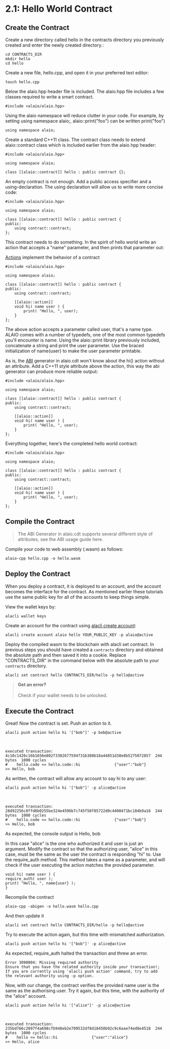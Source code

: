 # 2.1: Hello World Contract
## Create the Contract

Create a new directory called hello in the contracts directory you previously created and enter the newly created directory.:

    cd CONTRACTS_DIR
    mkdir hello
    cd hello

Create a new file, hello.cpp, and open it in your preferred text editor:

    touch hello.cpp

Below the alaio.hpp header file is included. The alaio.hpp file includes a few classes required to write a smart contract.

    #include <alaio/alaio.hpp>

Using the alaio namespace will reduce clutter in your code. For example, by setting using namespace alaio;, alaio::print("foo") can be written print("foo")

    using namespace alaio;

Create a standard C++11 class. The contract class needs to extend alaio::contract class which is included earlier from the alaio.hpp header:

    #include <alaio/alaio.hpp>

    using namespace alaio;

    class [[alaio::contract]] hello : public contract {};

An empty contract is not enough. Add a public access specifier and a using-declaration. The using declaration will allow us to write more concise code:

    #include <alaio/alaio.hpp>

    using namespace alaio;

    class [[alaio::contract]] hello : public contract {
    public:
        using contract::contract;
    };

This contract needs to do something. In the spirit of hello world write an action that accepts a "name" parameter, and then prints that parameter out:

[Actions]() implement the behavior of a contract

    #include <alaio/alaio.hpp>

    using namespace alaio;

    class [[alaio::contract]] hello : public contract {
    public:
        using contract::contract;

        [[alaio::action]]
        void hi( name user ) {
            print( "Hello, ", user);
        }
    };

The above action accepts a parameter called user, that's a name type. ALAIO comes with a number of typedefs, one of the most common typedefs you'll encounter is name. Using the alaio::print library previously included, concatenate a string and print the user parameter. Use the braced initialization of name{user} to make the user parameter printable.

As is, the [ABI]() generator in alaio.cdt won't know about the hi() action without an attribute. Add a C++11 style attribute above the action, this way the abi generator can produce more reliable output:

    #include <alaio/alaio.hpp>

    using namespace alaio;

    class [[alaio::contract]] hello : public contract {
    public:
        using contract::contract;

        [[alaio::action]]
        void hi( name user ) {
            print( "Hello, ", user);
        }
    };

Everything together, here's the completed hello world contract:

    #include <alaio/alaio.hpp>

    using namespace alaio;

    class [[alaio::contract]] hello : public contract {
    public:
        using contract::contract;

        [[alaio::action]]
        void hi( name user ) {
            print( "Hello, ", user);
        }
    };

## Compile the Contract

> The ABI Generator in alaio.cdt supports several different style of attributes, see the ABI usage guide here.

Compile your code to web assembly (.wasm) as follows:

    alaio-cpp hello.cpp -o hello.wasm

## Deploy the Contract

When you deploy a contract, it is deployed to an account, and the account becomes the interface for the contract. As mentioned earlier these tutorials use the same public key for all of the accounts to keep things simple.

View the wallet keys by:

    alacli wallet keys

Create an account for the contract using [alacli create account]():

    alacli create account alaio hello YOUR_PUBLIC_KEY -p alaio@active

Deploy the compiled wasm to the blockchain with alacli set contract.
In previous steps you should have created a `contracts` directory and obtained the absolute path and then saved it into a cookie. Replace "CONTRACTS_DIR" in the command below with the absolute path to your `contracts` directory.

    alacli set contract hello CONTRACTS_DIR/hello -p hello@active

> **Get an error?** <br> <br> Check if your wallet needs to be unlocked.

## Execute the Contract

Great! Now the contract is set. Push an action to it.
    
    alacli push action hello hi '["bob"]' -p bob@active
<br>

    executed transaction: 4c10c1426c16b1656e802f3302677594731b380b18a44851d38e8b5275072857  244 bytes  1000 cycles
    #    hello.code <= hello.code::hi               {"user":"bob"}
    >> Hello, bob

As written, the contract will allow any account to say hi to any user:

    alacli push action hello hi '["bob"]' -p alice@active
<br>

    executed transaction: 28d92256c8ffd8b0255be324e4596b7c745f50f85722d0c4400471bc184b9a16  244 bytes  1000 cycles
    #    hello.code <= hello.code::hi               {"user":"bob"}
    >> Hello, bob

As expected, the console output is Hello, bob

In this case "alice" is the one who authorized it and user is just an argument. Modify the contract so that the authorizing user, "alice" in this case, must be the same as the user the contract is responding "hi" to. Use the require_auth method. This method takes a name as a parameter, and will check if the user executing the action matches the provided parameter.

    void hi( name user ) {
    require_auth( user );
    print( "Hello, ", name{user} );
    }

Recompile the contract

    alaio-cpp -abigen -o hello.wasm hello.cpp

And then update it

    alacli set contract hello CONTRACTS_DIR/hello -p hello@active

Try to execute the action again, but this time with mismatched authorization.

    alacli push action hello hi '["bob"]' -p alice@active

As expected, require_auth halted the transaction and threw an error.

    Error 3090004: Missing required authority
    Ensure that you have the related authority inside your transaction!;
    If you are currently using 'alacli push action' command, try to add the relevant authority using -p option.

Now, with our change, the contract verifies the provided name user is the same as the authorising user. Try it again, but this time, with the authority of the "alice" account.

    alacli push action hello hi '["alice"]' -p alice@active
<br>

    executed transaction: 235bd766c2097f4a698cfb948eb2e709532df8d18458b92c9c6aae74ed8e4518  244 bytes  1000 cycles
    #    hello <= hello::hi               {"user":"alice"}
    >> Hello, alice